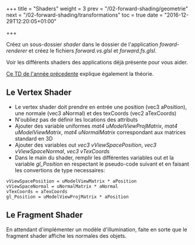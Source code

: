 +++
title = "Shaders"
weight = 3
prev = "/02-forward-shading/geometrie"
next = "/02-forward-shading/transformations"
toc = true
date = "2016-12-29T12:20:05+01:00"

+++

Créez un sous-dossier *shader* dans le dossier de l'application *foward-renderer* et créez le fichiers *forward.vs.glsl* et *forward.fs.glsl*.

Voir les différents shaders des applications déjà présente pour vous aider.

[Ce TD de l'année précedente](http://igm.univ-mlv.fr/~lnoel/index.php?section=teaching&teaching=opengl&teaching_section=tds&td=td5) explique également la théorie.

## Le Vertex Shader

- Le vertex shader doit prendre en entrée une position (vec3 aPosition), une normale (vec3 aNormal) et des texCoords (vec2 aTexCoords)
- N'oubliez pas de définir les locations des attributs
- Ajouter des variable uniformes *mat4 uModelViewProjMatrix*, *mat4 uModelViewMatrix*, *mat4 uNormalMatrix* correspondant aux matrices standard en 3D
- Ajouter des variables out *vec3 vViewSpacePosition*, *vec3 vViewSpaceNormal*, *vec3 vTexCoords*
- Dans le main du shader, remplir les différentes variables out et la variable *gl_Position* en respectant le pseudo-code suivant et en faisant les convertions de type necessaires:

```
vViewSpacePosition = uModelViewMatrix * aPosition
vViewSpaceNormal = uNormalMatrix * aNormal
vTexCoords = aTexCoords
gl_Position = uModelViewProjMatrix * aPosition
```

## Le Fragment Shader

En attendant d'implémenter un modèle d'illumination, faite en sorte que le fragment shader affiche les normales des objets.